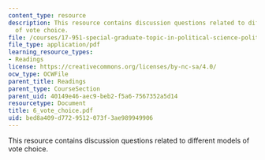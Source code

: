 ```yaml
---
content_type: resource
description: This resource contains discussion questions related to different models
  of vote choice.
file: /courses/17-951-special-graduate-topic-in-political-science-political-behavior-fall-2005/bed8a409d7729512073f3ae989949906_6_vote_choice.pdf
file_type: application/pdf
learning_resource_types:
- Readings
license: https://creativecommons.org/licenses/by-nc-sa/4.0/
ocw_type: OCWFile
parent_title: Readings
parent_type: CourseSection
parent_uid: 40149e46-aec9-beb2-f5a6-7567352a5d14
resourcetype: Document
title: 6_vote_choice.pdf
uid: bed8a409-d772-9512-073f-3ae989949906
---
```

This resource contains discussion questions related to different models of vote choice.